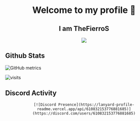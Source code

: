 <h1 align="center">Welcome to my profile 👋</h1>
<h2 align="center">I am TheFierroS</h2>

<p align="center">
  <a href="https://discord.com/users/610832153776881685" target"blank_"><img src="https://img.shields.io/badge/Discord%20-7289DA.svg?&style=for-the-badge&logo=discord&logoColor=white"></a>
  
</p>


## Github Stats

![GitHub metrics](https://metrics.lecoq.io/TheFierroS?languages=1&gists=1&followup=1)

![visits](https://komarev.com/ghpvc/?username=TheFierroS)

##  Discord Activity

<div align="center">

    [![Discord Presence](https://lanyard-profile-readme.vercel.app/api/610832153776881685)](https://discord.com/users/610832153776881685)

</div>
